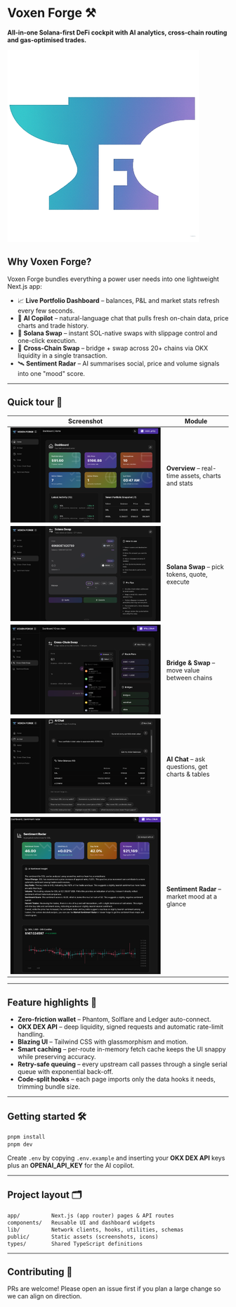 # Voxen Forge ⚒️

**All-in-one Solana-first DeFi cockpit with AI analytics, cross-chain routing and gas-optimised trades.**

![Voxen Forge Logo](public/images/voxen-forge-logo.png)

## Why Voxen Forge?

Voxen Forge bundles everything a power user needs into one lightweight Next.js app:

* 📈 **Live Portfolio Dashboard** – balances, P&L and market stats refresh every few seconds.
* 💬 **AI Copilot** – natural-language chat that pulls fresh on-chain data, price charts and trade history.
* 🔄 **Solana Swap** – instant SOL-native swaps with slippage control and one-click execution.
* 🌉 **Cross-Chain Swap** – bridge + swap across 20+ chains via OKX liquidity in a single transaction.
* 🛰️ **Sentiment Radar** – AI summarises social, price and volume signals into one "mood" score.

---

## Quick tour 🚀

| Screenshot | Module |
|------------|--------|
| ![Dashboard](public/images/dashboard-overview.png) | **Overview** – real-time assets, charts and stats |
| ![Swap](public/images/swap.png) | **Solana Swap** – pick tokens, quote, execute |
| ![Cross-Chain](public/images/cross-chain-swap.png) | **Bridge & Swap** – move value between chains |
| ![AI Chat](public/images/ai-chat.png) | **AI Chat** – ask questions, get charts & tables |
| ![Analytics](public/images/sol-analytics.png) | **Sentiment Radar** – market mood at a glance |

---

## Feature highlights 🌟

* **Zero-friction wallet** – Phantom, Solflare and Ledger auto-connect.
* **OKX DEX API** – deep liquidity, signed requests and automatic rate-limit handling.
* **Blazing UI** – Tailwind CSS with glassmorphism and motion.
* **Smart caching** – per-route in-memory fetch cache keeps the UI snappy while preserving accuracy.
* **Retry-safe queuing** – every upstream call passes through a single serial queue with exponential back-off.
* **Code-split hooks** – each page imports only the data hooks it needs, trimming bundle size.

---

## Getting started 🛠️

~~~bash
pnpm install
pnpm dev
~~~

Create `.env` by copying `.env.example` and inserting your **OKX DEX API** keys plus an **OPENAI_API_KEY** for the AI copilot.

---

## Project layout 🗂️

~~~text
app/          Next.js (app router) pages & API routes
components/   Reusable UI and dashboard widgets
lib/          Network clients, hooks, utilities, schemas
public/       Static assets (screenshots, icons)
types/        Shared TypeScript definitions
~~~

---

## Contributing 🤝

PRs are welcome!  Please open an issue first if you plan a large change so we can align on direction.
